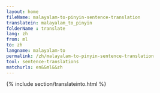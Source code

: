 ```yaml
---
layout: home
fileName: malayalam-to-pinyin-sentence-translation
translatein: malayalam_to_pinyin
folderName : translate
lang: zh
from: ml
to: zh
langname: malayalam-to
permalink: /zh/malayalam-to-pinyin-sentence-translation
tool: sentence-translations
matchurls: en&&ml&&zh
---
```

{% include section/translateinto.html %}

